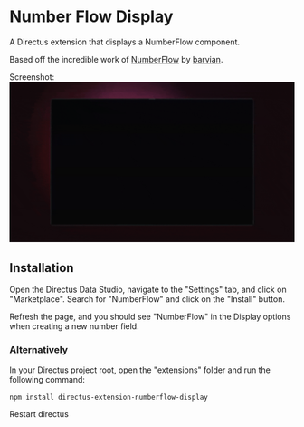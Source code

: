 # Number Flow Display
A Directus extension that displays a NumberFlow component.

Based off the incredible work of [NumberFlow](https://github.com/barvian/number-flow) by [barvian](https://github.com/barvian).

Screenshot:
![screenshot](https://raw.githubusercontent.com/daltonsutton/directus-extension-numberflow/main/screenshots/numberflow.gif)

## Installation

Open the Directus Data Studio, navigate to the "Settings" tab, and click on "Marketplace". Search for "NumberFlow" and click on the "Install" button.

Refresh the page, and you should see "NumberFlow" in the Display options when creating a new number field.

### Alternatively

In your Directus project root, open the "extensions" folder and run the following command:

```
npm install directus-extension-numberflow-display
```

Restart directus